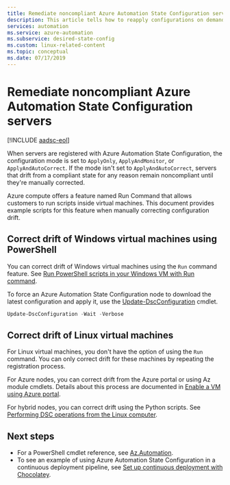 ```yaml
---
title: Remediate noncompliant Azure Automation State Configuration servers
description: This article tells how to reapply configurations on demand to servers where configuration state has drifted.
services: automation
ms.service: azure-automation
ms.subservice: desired-state-config
ms.custom: linux-related-content
ms.topic: conceptual
ms.date: 07/17/2019
---
```


# Remediate noncompliant Azure Automation State Configuration servers

[!INCLUDE [aadsc-eol](~/includes/dsc-automation/aadsc-eol.md)]

When servers are registered with Azure Automation State Configuration,
the configuration mode is set to `ApplyOnly`, `ApplyAndMonitor`, or `ApplyAndAutoCorrect`. If the mode isn't set to `ApplyAndAutoCorrect`,
servers that drift from a compliant state for any reason
remain noncompliant until they're manually corrected.

Azure compute offers a feature named Run Command
that allows customers to run scripts inside virtual machines.
This document provides example scripts for this feature
when manually correcting configuration drift.

## Correct drift of Windows virtual machines using PowerShell

You can correct drift of Windows virtual machines using the `Run` command feature. See [Run PowerShell scripts in your Windows VM with Run command](/azure/virtual-machines/windows/run-command).

To force an Azure Automation State Configuration node to download the latest configuration and apply it, use the [Update-DscConfiguration](/powershell/module/psdesiredstateconfiguration/update-dscconfiguration) cmdlet.

```powershell
Update-DscConfiguration -Wait -Verbose
```

## Correct drift of Linux virtual machines

For Linux virtual machines, you don't have the option of using the `Run` command. You can only correct drift for these machines by repeating the registration process.

For Azure nodes, you can correct drift from the Azure portal or using Az module cmdlets. Details about this process are documented in [Enable a VM using Azure portal](automation-dsc-onboarding.md#enable-a-vm-using-azure-portal).

For hybrid nodes, you can correct drift using the Python scripts. See [Performing DSC operations from the Linux computer](https://github.com/Microsoft/PowerShell-DSC-for-Linux#performing-dsc-operations-from-the-linux-computer).

## Next steps

- For a PowerShell cmdlet reference, see [Az.Automation](/powershell/module/az.automation/#automation).
- To see an example of using Azure Automation State Configuration in a continuous deployment pipeline, see [Set up continuous deployment with Chocolatey](automation-dsc-cd-chocolatey.md).
